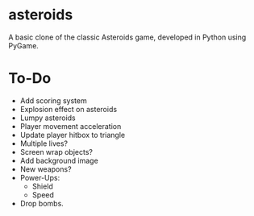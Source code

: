 # asteroids
A basic clone of the classic Asteroids game, developed in Python using PyGame. 

# To-Do
- Add scoring system
- Explosion effect on asteroids
- Lumpy asteroids
- Player movement acceleration
- Update player hitbox to triangle
- Multiple lives? 
- Screen wrap objects?
- Add background image
- New weapons? 
- Power-Ups:
    - Shield
    - Speed
- Drop bombs.
